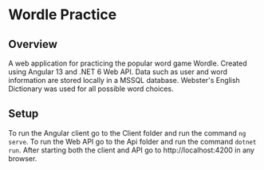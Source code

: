 # Wordle Practice

## Overview
A web application for practicing the popular word game Wordle. Created using Angular 13 and .NET 6 Web API. Data such as user and word information are stored locally in a MSSQL database. Webster's English Dictionary was used for all possible word choices.

## Setup
To run the Angular client go to the Client folder and run the command `ng serve`. To run the Web API go to the Api folder and run the command `dotnet run`.
After starting both the client and API go to http://localhost:4200 in any browser.
